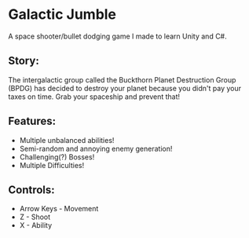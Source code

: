 # Galactic Jumble
A space shooter/bullet dodging game I made to learn Unity and C#.

## Story:
The intergalactic group called the Buckthorn Planet Destruction Group (BPDG) has decided to destroy your planet because you didn't pay your taxes on time.
Grab your spaceship and prevent that!

## Features:
- Multiple unbalanced abilities!
- Semi-random and annoying enemy generation!
- Challenging(?) Bosses!
- Multiple Difficulties!

## Controls:
- Arrow Keys - Movement
- Z - Shoot
- X - Ability
